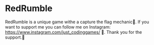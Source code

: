 # RedRumble
RedRumble is a unique game withe a capture the flag mechanic🚩. If you want to support me you can follow me on Instagram: https://www.instagram.com/just_codinggames/ 📸. Thank you for the support.🫡
